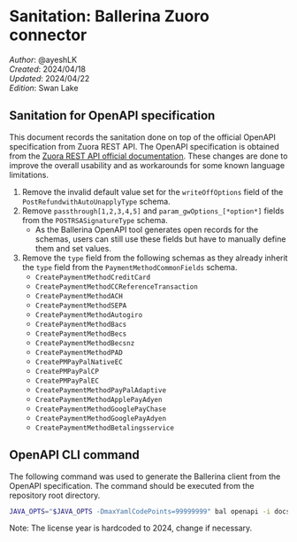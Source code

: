 # Sanitation: Ballerina Zuoro connector

_Author_: @ayeshLK \
_Created_: 2024/04/18 \
_Updated_: 2024/04/22 \
_Edition_: Swan Lake

## Sanitation for OpenAPI specification

This document records the sanitation done on top of the official OpenAPI specification from Zuora REST API. The OpenAPI specification is obtained from the [Zuora REST API official documentation](https://developer.zuora.com/api-references/api/overview/). These changes are done to improve the overall usability and as workarounds for some known language limitations.

1. Remove the invalid default value set for the `writeOffOptions` field of the `PostRefundwithAutoUnapplyType` schema.
2. Remove `passthrough[1,2,3,4,5]` and `param_gwOptions_[*option*]` fields from the `POSTRSASignatureType` schema.
    * As the Ballerina OpenAPI tool generates open records for the schemas, users can still use these fields but have to manually define them and set values.
3. Remove the `type` field from the following schemas as they already inherit the `type` field from the `PaymentMethodCommonFields` schema.
    * `CreatePaymentMethodCreditCard`
    * `CreatePaymentMethodCCReferenceTransaction`
    * `CreatePaymentMethodACH`
    * `CreatePaymentMethodSEPA`
    * `CreatePaymentMethodAutogiro`
    * `CreatePaymentMethodBacs`
    * `CreatePaymentMethodBecs`
    * `CreatePaymentMethodBecsnz`
    * `CreatePaymentMethodPAD`
    * `CreatePMPayPalNativeEC`
    * `CreatePMPayPalCP`
    * `CreatePMPayPalEC`
    * `CreatePaymentMethodPayPalAdaptive`
    * `CreatePaymentMethodApplePayAdyen`
    * `CreatePaymentMethodGooglePayChase`
    * `CreatePaymentMethodGooglePayAdyen`
    * `CreatePaymentMethodBetalingsservice`

## OpenAPI CLI command

The following command was used to generate the Ballerina client from the OpenAPI specification. The command should be executed from the repository root directory.

```bash
JAVA_OPTS="$JAVA_OPTS -DmaxYamlCodePoints=99999999" bal openapi -i docs/spec/openapi.yml --mode client --license docs/license.txt -o ballerina
```

Note: The license year is hardcoded to 2024, change if necessary.
